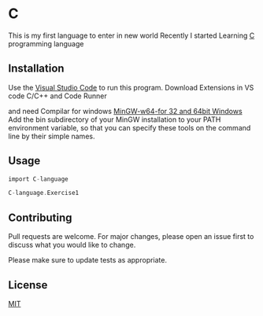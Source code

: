 # C
This is my first language to enter in new world
Recently I started Learning [C](https://en.wikipedia.org/wiki/C_(programming_language)) programming language 

## Installation
Use the [Visual Studio Code](https://code.visualstudio.com/download) to run this program.
Download Extensions in VS code C/C++ and Code Runner

and need Compilar for windows [MinGW-w64-for 32 and 64bit Windows](https://sourceforge.net/projects/mingw-w64/files/Toolchains%20targetting%20Win32/Personal%20Builds/mingw-builds/installer/mingw-w64-install.exe/download)
Add the bin subdirectory of your MinGW installation to your PATH environment variable, so that you can specify these tools on the command line by their simple names.

## Usage
```C
import C-language

C-language.Exercise1
```
## Contributing
Pull requests are welcome. For major changes, please open an issue first to discuss what you would like to change.

Please make sure to update tests as appropriate.

## License
[MIT](https://choosealicense.com/licenses/mit/)
